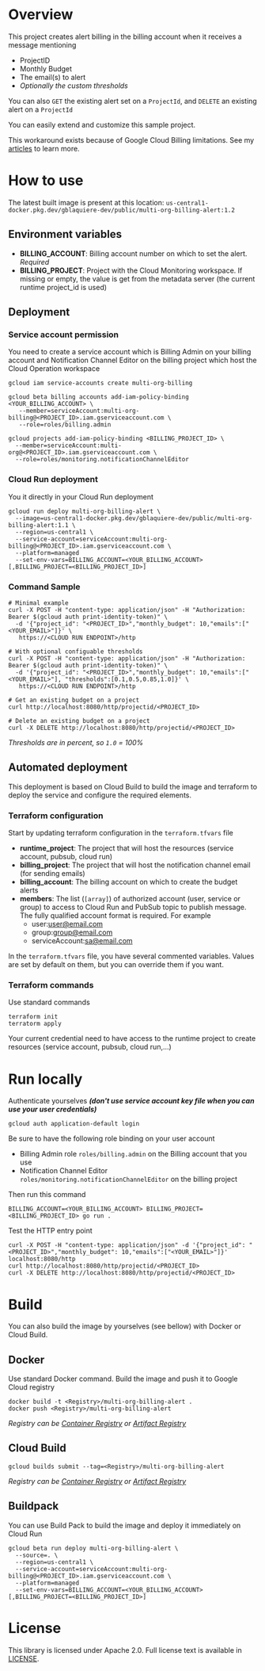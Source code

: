 # Overview
This project creates alert billing in the billing account when it receives a message mentioning

* ProjectID
* Monthly Budget
* The email(s) to alert
* *Optionally the custom thresholds*

You can also `GET` the existing alert set on a `ProjectId`, and `DELETE` an existing alert on a `ProjectId`

You can easily extend and customize this sample project. 


This workaround exists because of Google Cloud Billing limitations. See my [articles](https://medium.com/google-cloud/billing-alert-with-cloud-monitoring-notification-channel-c4cfa3588feb) to learn more.

# How to use

The latest built image is present at this location: `us-central1-docker.pkg.dev/gblaquiere-dev/public/multi-org-billing-alert:1.2`


## Environment variables

- **BILLING_ACCOUNT**: Billing account number on which to set the alert. *Required*
- **BILLING_PROJECT**: Project with the Cloud Monitoring workspace. If missing or empty, the value is get from the metadata
  server (the current runtime project_id is used)
  
## Deployment

### Service account permission

You need to create a service account which is Billing Admin on your billing account and Notification Channel Editor 
on the billing project which host the Cloud Operation workspace

```
gcloud iam service-accounts create multi-org-billing

gcloud beta billing accounts add-iam-policy-binding <YOUR_BILLING_ACCOUNT> \
   --member=serviceAccount:multi-org-billing@<PROJECT_ID>.iam.gserviceaccount.com \
   --role=roles/billing.admin 
   
gcloud projects add-iam-policy-binding <BILLING_PROJECT_ID> \ 
  --member=serviceAccount:multi-org@<PROJECT_ID>.iam.gserviceaccount.com \ 
  --role=roles/monitoring.notificationChannelEditor
```

### Cloud Run deployment

You it directly in your Cloud Run deployment

```
gcloud run deploy multi-org-billing-alert \
  --image=us-central1-docker.pkg.dev/gblaquiere-dev/public/multi-org-billing-alert:1.1 \
  --region=us-central1 \
  --service-account=serviceAccount:multi-org-billing@<PROJECT_ID>.iam.gserviceaccount.com \
  --platform=managed
  --set-env-vars=BILLING_ACCOUNT=<YOUR_BILLING_ACCOUNT>[,BILLING_PROJECT=<BILLING_PROJECT_ID>]
```

### Command Sample

```
# Minimal example
curl -X POST -H "content-type: application/json" -H "Authorization: Bearer $(gcloud auth print-identity-token)" \
  -d '{"project_id": "<PROJECT_ID>","monthly_budget": 10,"emails":["<YOUR_EMAIL>"]}' \
   https://<CLOUD RUN ENDPOINT>/http

# With optional configuable thresholds
curl -X POST -H "content-type: application/json" -H "Authorization: Bearer $(gcloud auth print-identity-token)" \
  -d '{"project_id": "<PROJECT_ID>","monthly_budget": 10,"emails":["<YOUR_EMAIL>"], "thresholds":[0.1,0.5,0.85,1.0]}' \
   https://<CLOUD RUN ENDPOINT>/http
   
# Get an existing budget on a project
curl http://localhost:8080/http/projectid/<PROJECT_ID>

# Delete an existing budget on a project
curl -X DELETE http://localhost:8080/http/projectid/<PROJECT_ID>
```

*Thresholds are in percent, so `1.0` = 100%*

## Automated deployment

This deployment is based on Cloud Build to build the image and terraform to deploy the service and configure the
required elements.

### Terraform configuration

Start by updating terraform configuration in the `terraform.tfvars` file

- **runtime_project**: The project that will host the resources (service account, pubsub, cloud run)
- **billing_project**: The project that will host the notification channel email (for sending emails)
- **billing_account**: The billing account on which to create the budget alerts 
- **members**: The list (`[array]`) of authorized account (user, service or group) to access to Cloud Run and PubSub topic to publish message. The fully qualified account format is required. For example
  * user:user@email.com
  * group:group@email.com
  * serviceAccount:sa@email.com

In the `terraform.tfvars` file, you have several commented variables. Values are set by default on them, but you can
override them if you want. 

### Terraform commands

Use standard commands

```
terraform init
terratorm apply
```

Your current credential need to have access to the runtime project to create resources (service account, pubsub, cloud run,...)

# Run locally

Authenticate yourselves ***(don't use service account key file when you can use your user credentials)***

```
gcloud auth application-default login
```

Be sure to have the following role binding on your user account

* Billing Admin role `roles/billing.admin` on the Billing account that you use 
* Notification Channel Editor `roles/monitoring.notificationChannelEditor` on the billing project

Then run this command
```
BILLING_ACCOUNT=<YOUR_BILLING_ACCOUNT> BILLING_PROJECT=<BILLING_PROJECT_ID> go run .
```

Test the HTTP entry point

```
curl -X POST -H "content-type: application/json" -d '{"project_id": "<PROJECT_ID>","monthly_budget": 10,"emails":["<YOUR_EMAIL>"]}' localhost:8080/http
curl http://localhost:8080/http/projectid/<PROJECT_ID>
curl -X DELETE http://localhost:8080/http/projectid/<PROJECT_ID>
```

# Build

You can also build the image by yourselves (see bellow) with Docker or Cloud Build.

## Docker

Use standard Docker command. Build the image and push it to Google Cloud registry

```
docker build -t <Registry>/multi-org-billing-alert .
docker push <Registry>/multi-org-billing-alert
```

*Registry can be [Container Registry](https://cloud.google.com/container-registry) or [Artifact Registry](https://cloud.google.com/artifact-registry)*

## Cloud Build

```
gcloud builds submit --tag=<Registry>/multi-org-billing-alert
```

*Registry can be [Container Registry](https://cloud.google.com/container-registry) or [Artifact Registry](https://cloud.google.com/artifact-registry)*

## Buildpack

You can use Build Pack to build the image and deploy it immediately on Cloud Run

```
gcloud beta run deploy multi-org-billing-alert \
  --source=. \
  --region=us-central1 \
  --service-account=serviceAccount:multi-org-billing@<PROJECT_ID>.iam.gserviceaccount.com \
  --platform=managed
  --set-env-vars=BILLING_ACCOUNT=<YOUR_BILLING_ACCOUNT>[,BILLING_PROJECT=<BILLING_PROJECT_ID>]
```

# License

This library is licensed under Apache 2.0. Full license text is available in
[LICENSE](https://github.com/guillaumeblaquiere/multi-org-billing-alert/tree/master/LICENSE).